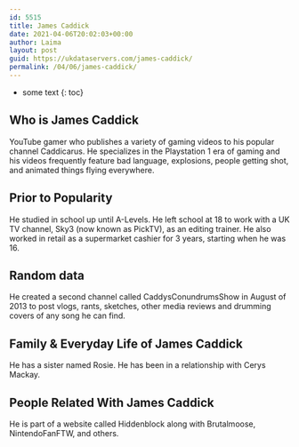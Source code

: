 ```yaml
---
id: 5515
title: James Caddick
date: 2021-04-06T20:02:03+00:00
author: Laima
layout: post
guid: https://ukdataservers.com/james-caddick/
permalink: /04/06/james-caddick/
---
```


* some text
{: toc}


## Who is James Caddick
                  
                  
                  
YouTube gamer who publishes a variety of gaming videos to his popular channel Caddicarus. He specializes in the Playstation 1 era of gaming and his videos frequently feature bad language, explosions, people getting shot, and animated things flying everywhere. 
                  
              
            
              
            
                
                
                
## Prior to Popularity
                  
                  
                  
He studied in school up until A-Levels. He left school at 18 to work with a UK TV channel, Sky3 (now known as PickTV), as an editing trainer. He also worked in retail as a supermarket cashier for 3 years, starting when he was 16. 
                  
              
            
              
            
                
                
                
## Random data
                  
                  
                  
He created a second channel called CaddysConundrumsShow in August of 2013 to post vlogs, rants, sketches, other media reviews and drumming covers of any song he can find.
                  
              
            
              
            
                
                
                
## Family & Everyday Life of James Caddick
                  
                  
                  
He has a sister named Rosie. He has been in a relationship with Cerys Mackay.
                  
              
            
              
            
                
                
                
## People Related With James Caddick
                  
                  
                  
He is part of a website called Hiddenblock along with Brutalmoose, NintendoFanFTW, and others. 
                  
              
            
              
            
                
              
            
              
              
            
            
              
            
          
          
          